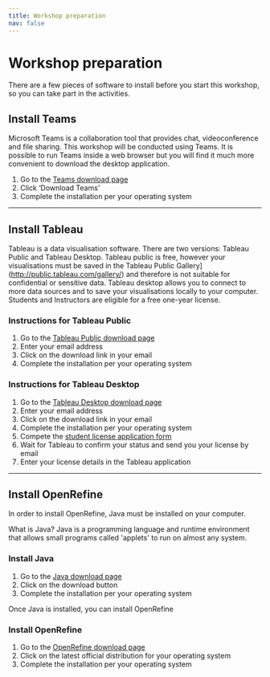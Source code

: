 ```yaml
---
title: Workshop preparation
nav: false
---
```


# Workshop preparation

There are a few pieces of software to install before you start this workshop, so you can take part in the activities.

## Install Teams

Microsoft Teams is a collaboration tool that provides chat, videoconference and file sharing. This workshop will be conducted using Teams. It is possible to run Teams inside a web browser but you will find it much more convenient to download the desktop application.

1.	Go to the [Teams download page](teams.microsoft.com/downloads)
2.	Click ‘Download Teams’
3.	Complete the installation per your operating system

---

## Install Tableau

Tableau is a data visualisation software. There are two versions: Tableau Public and Tableau Desktop. Tableau public is free, however your visualisations must be saved in the Tableau Public Gallery](http://public.tableau.com/gallery/) and therefore is not suitable for confidential or sensitive data. Tableau desktop allows you to connect to more data sources and to save your visualisations locally to your computer. Students and Instructors are eligible for a free one-year license.

### Instructions for Tableau Public

1. Go to the [Tableau Public download page](public.tableau.com)
2. Enter your email address
3. Click on the download link in your email
4. Complete the installation per your operating system

### Instructions for Tableau Desktop

1. Go to the [Tableau Desktop download page](https://www.tableau.com/en-au/products/desktop/download)
2. Enter your email address
3. Click on the download link in your email
4. Complete the installation per your operating system
5. Compete the [student license application form](https://www.tableau.com/academic/students#form)
6. Wait for Tableau to confirm your status and send you your license by email
7. Enter your license details in the Tableau application

---

## Install OpenRefine

In order to install OpenRefine, Java must be installed on your computer. 

What is Java?
Java is a programming language and runtime environment that allows small programs called 'applets' to run on almost any system. 

### Install Java <i class="fab fa-java"></i>

1.	Go to the [Java download page](java.com/en/download)
2.	Click on the download button
3.	Complete the installation per your operating system

Once Java is installed, you can install OpenRefine

### Install OpenRefine 

1.	Go to the [OpenRefine download page](openrefine.org/download)
2.	Click on the latest official distribution for your operating system
3.	Complete the installation per your operating system

